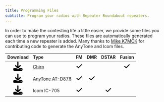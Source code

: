 ```yaml
---
title: Programming Files
subtitle: Program your radios with Repeater Roundabout repeaters.
---
```


In order to make the contesting life a little easier, we provide some files you can use to program your radios. These files are automatically generated each time a new repeater is added. Many thanks to [Mike K7MCK](https://www.qrz.com/db/k7mck) for contributing code to generate the AnyTone and Icom files.

| Download | Type | FM | DMR | DSTAR | Fusion |
|:--------:|:-----|:--:|:---:|:-----:|:------:|
| <a href="assets/rr_frequencies.csv" download><img src="assets/download-solid.svg" height="30px" /></a> | [Chirp](https://chirp.danplanet.com/projects/chirp/wiki/Home) | <img src="assets/check-solid.svg" height="20px" /> | | | <img src="assets/check-solid.svg" height="20px" /> |
| <a href="assets/d878.csv" download><img src="assets/download-solid.svg" height="30px" /></a> | [AnyTone AT-D878](https://support.bridgecomsystems.com/anytone-878-v1-model-cps-firmware-downloads) | <img src="assets/check-solid.svg" height="20px" /> | <img src="assets/check-solid.svg" height="20px" /> | | |
| <a href="#" download><img src="assets/download-solid.svg" height="30px" /></a> | Icom IC-705 | <img src="assets/check-solid.svg" height="20px" /> | | <img src="assets/check-solid.svg" height="20px" /> | |
